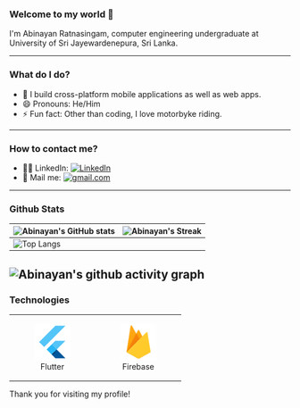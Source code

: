 ### Welcome to my world 🙏

I'm Abinayan Ratnasingam, computer engineering undergraduate at University of Sri Jayewardenepura, Sri Lanka.

---

### What do I do?
- 🔭 I build cross-platform mobile applications as well as web apps.
- 😄 Pronouns: He/Him
- ⚡ Fun fact: Other than coding, I love motorbyke riding.

---

### How to contact me?
- 🧑‍💼 LinkedIn: <a href="https://www.linkedin.com/in/abinayan-ratnasingam-5092b3214/" target="_blank"><img src="https://img.shields.io/badge/LinkedIn-%230077B5.svg?&style=flat-square&logo=linkedin&logoColor=white" alt="LinkedIn"></a>
- 📧 Mail me: <a href="mailto:ratnaabinayan@gmail.com" target="_blank"><img src="https://img.shields.io/badge/Gmail-Abinayan-blue" alt="gmail.com"></a>

---

### Github Stats

| ![Abinayan's GitHub stats](https://github-readme-stats-sigma-five.vercel.app/api?username=AbinayanRatna&show_icons=true&theme=radical) | ![Abinayan's Streak](https://streak-stats.demolab.com?user=AbinayanRatna&theme=dark&border_radius=7&mode=weekly) |
| ------------------------------------------------------------ | ------------------------------------------------------------ |
| ![Top Langs](https://github-readme-stats-sigma-five.vercel.app/api/top-langs/?username=AbinayanRatna&layout=compact&&show_icons=true&theme=radical)|      



![Abinayan's github activity graph](https://github-readme-activity-graph.vercel.app/graph?username=AbinayanRatna&bg_color=121212&color=d01bc4&line=9e4c98&point=dd13a7&area=true&hide_border=true)
---
### Technologies

<div align="center">
<table align="center">
    <tr>
        <td align="center" width="140" height="112.43">
            <img src="./assets/icons/flutter.png" width="65px"/>
            <br /> Flutter
        </td>
        <td align="center" width="140" height="112.43">
            <img src="./assets/icons/firebase.png" width="65px"/>
            <br /> Firebase
        </td>
    </tr>
</table>
</div>

Thank you for visiting my profile!
